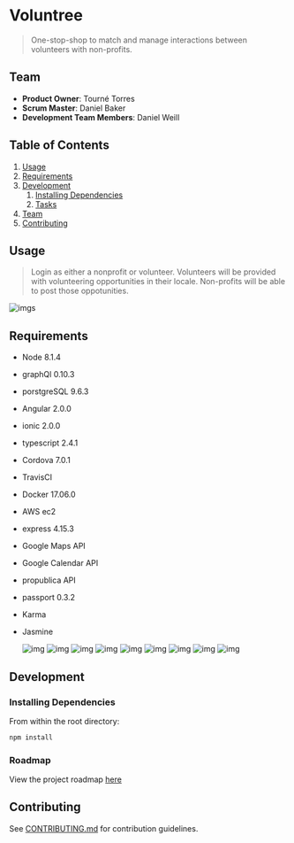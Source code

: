 # Voluntree

> One-stop-shop to match and manage interactions between volunteers with non-profits.

## Team

  - __Product Owner__: Tourné Torres
  - __Scrum Master__: Daniel Baker
  - __Development Team Members__: Daniel Weill

## Table of Contents

1. [Usage](#Usage)
1. [Requirements](#requirements)
1. [Development](#development)
    1. [Installing Dependencies](#installing-dependencies)
    1. [Tasks](#tasks)
1. [Team](#team)
1. [Contributing](#contributing)

## Usage

> Login as either a nonprofit or volunteer.
  Volunteers will be provided with volunteering opportunities in their locale. Non-profits will be able to post those oppotunities.

  ![img](http://i67.tinypic.com/2wfnwaa.png)s
## Requirements

- Node 8.1.4
- graphQl 0.10.3
- porstgreSQL 9.6.3
- Angular 2.0.0
- ionic 2.0.0
- typescript 2.4.1
- Cordova 7.0.1
- TravisCI 
- Docker 17.06.0
- AWS ec2
- express 4.15.3
- Google Maps API
- Google Calendar API
- propublica API
- passport 0.3.2
- Karma
- Jasmine


  ![img](https://modernizehq.com/assets/images/logos/express-logo.png)
  ![img](http://i.imgur.com/HGVMcvI.jpg)
  ![img](http://i.imgur.com/xRyRSzZ.png)
  ![img](http://i.imgur.com/IbTUTeV.png)
  ![img](http://i.imgur.com/8F2dCMu.png)
  ![img](http://i.imgur.com/8w1TekC.png)
  ![img](http://i.imgur.com/cLffpWj.png)
  ![img](http://i.imgur.com/eVMI7sR.png)
  ![img](http://i.imgur.com/7I5dTJ6.png)
  
## Development

### Installing Dependencies

From within the root directory:

```sh
npm install
```

### Roadmap

View the project roadmap [here](https://github.com/rainbow-table/volunteer/issues)


## Contributing

See [CONTRIBUTING.md](_CONTRIBUTING.md) for contribution guidelines.
